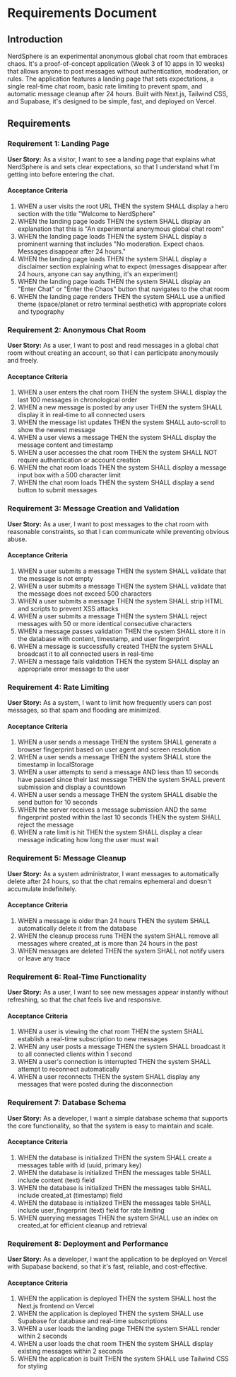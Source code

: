 # Requirements Document

## Introduction

NerdSphere is an experimental anonymous global chat room that embraces chaos. It's a proof-of-concept application (Week 3 of 10 apps in 10 weeks) that allows anyone to post messages without authentication, moderation, or rules. The application features a landing page that sets expectations, a single real-time chat room, basic rate limiting to prevent spam, and automatic message cleanup after 24 hours. Built with Next.js, Tailwind CSS, and Supabase, it's designed to be simple, fast, and deployed on Vercel.

## Requirements

### Requirement 1: Landing Page

**User Story:** As a visitor, I want to see a landing page that explains what NerdSphere is and sets clear expectations, so that I understand what I'm getting into before entering the chat.

#### Acceptance Criteria

1. WHEN a user visits the root URL THEN the system SHALL display a hero section with the title "Welcome to NerdSphere"
2. WHEN the landing page loads THEN the system SHALL display an explanation that this is "An experimental anonymous global chat room"
3. WHEN the landing page loads THEN the system SHALL display a prominent warning that includes "No moderation. Expect chaos. Messages disappear after 24 hours."
4. WHEN the landing page loads THEN the system SHALL display a disclaimer section explaining what to expect (messages disappear after 24 hours, anyone can say anything, it's an experiment)
5. WHEN the landing page loads THEN the system SHALL display an "Enter Chat" or "Enter the Chaos" button that navigates to the chat room
6. WHEN the landing page renders THEN the system SHALL use a unified theme (space/planet or retro terminal aesthetic) with appropriate colors and typography

### Requirement 2: Anonymous Chat Room

**User Story:** As a user, I want to post and read messages in a global chat room without creating an account, so that I can participate anonymously and freely.

#### Acceptance Criteria

1. WHEN a user enters the chat room THEN the system SHALL display the last 100 messages in chronological order
2. WHEN a new message is posted by any user THEN the system SHALL display it in real-time to all connected users
3. WHEN the message list updates THEN the system SHALL auto-scroll to show the newest message
4. WHEN a user views a message THEN the system SHALL display the message content and timestamp
5. WHEN a user accesses the chat room THEN the system SHALL NOT require authentication or account creation
6. WHEN the chat room loads THEN the system SHALL display a message input box with a 500 character limit
7. WHEN the chat room loads THEN the system SHALL display a send button to submit messages

### Requirement 3: Message Creation and Validation

**User Story:** As a user, I want to post messages to the chat room with reasonable constraints, so that I can communicate while preventing obvious abuse.

#### Acceptance Criteria

1. WHEN a user submits a message THEN the system SHALL validate that the message is not empty
2. WHEN a user submits a message THEN the system SHALL validate that the message does not exceed 500 characters
3. WHEN a user submits a message THEN the system SHALL strip HTML and scripts to prevent XSS attacks
4. WHEN a user submits a message THEN the system SHALL reject messages with 50 or more identical consecutive characters
5. WHEN a message passes validation THEN the system SHALL store it in the database with content, timestamp, and user fingerprint
6. WHEN a message is successfully created THEN the system SHALL broadcast it to all connected users in real-time
7. WHEN a message fails validation THEN the system SHALL display an appropriate error message to the user

### Requirement 4: Rate Limiting

**User Story:** As a system, I want to limit how frequently users can post messages, so that spam and flooding are minimized.

#### Acceptance Criteria

1. WHEN a user sends a message THEN the system SHALL generate a browser fingerprint based on user agent and screen resolution
2. WHEN a user sends a message THEN the system SHALL store the timestamp in localStorage
3. WHEN a user attempts to send a message AND less than 10 seconds have passed since their last message THEN the system SHALL prevent submission and display a countdown
4. WHEN a user sends a message THEN the system SHALL disable the send button for 10 seconds
5. WHEN the server receives a message submission AND the same fingerprint posted within the last 10 seconds THEN the system SHALL reject the message
6. WHEN a rate limit is hit THEN the system SHALL display a clear message indicating how long the user must wait

### Requirement 5: Message Cleanup

**User Story:** As a system administrator, I want messages to automatically delete after 24 hours, so that the chat remains ephemeral and doesn't accumulate indefinitely.

#### Acceptance Criteria

1. WHEN a message is older than 24 hours THEN the system SHALL automatically delete it from the database
2. WHEN the cleanup process runs THEN the system SHALL remove all messages where created_at is more than 24 hours in the past
3. WHEN messages are deleted THEN the system SHALL not notify users or leave any trace

### Requirement 6: Real-Time Functionality

**User Story:** As a user, I want to see new messages appear instantly without refreshing, so that the chat feels live and responsive.

#### Acceptance Criteria

1. WHEN a user is viewing the chat room THEN the system SHALL establish a real-time subscription to new messages
2. WHEN any user posts a message THEN the system SHALL broadcast it to all connected clients within 1 second
3. WHEN a user's connection is interrupted THEN the system SHALL attempt to reconnect automatically
4. WHEN a user reconnects THEN the system SHALL display any messages that were posted during the disconnection

### Requirement 7: Database Schema

**User Story:** As a developer, I want a simple database schema that supports the core functionality, so that the system is easy to maintain and scale.

#### Acceptance Criteria

1. WHEN the database is initialized THEN the system SHALL create a messages table with id (uuid, primary key)
2. WHEN the database is initialized THEN the messages table SHALL include content (text) field
3. WHEN the database is initialized THEN the messages table SHALL include created_at (timestamp) field
4. WHEN the database is initialized THEN the messages table SHALL include user_fingerprint (text) field for rate limiting
5. WHEN querying messages THEN the system SHALL use an index on created_at for efficient cleanup and retrieval

### Requirement 8: Deployment and Performance

**User Story:** As a developer, I want the application to be deployed on Vercel with Supabase backend, so that it's fast, reliable, and cost-effective.

#### Acceptance Criteria

1. WHEN the application is deployed THEN the system SHALL host the Next.js frontend on Vercel
2. WHEN the application is deployed THEN the system SHALL use Supabase for database and real-time subscriptions
3. WHEN a user loads the landing page THEN the system SHALL render within 2 seconds
4. WHEN a user loads the chat room THEN the system SHALL display existing messages within 2 seconds
5. WHEN the application is built THEN the system SHALL use Tailwind CSS for styling

